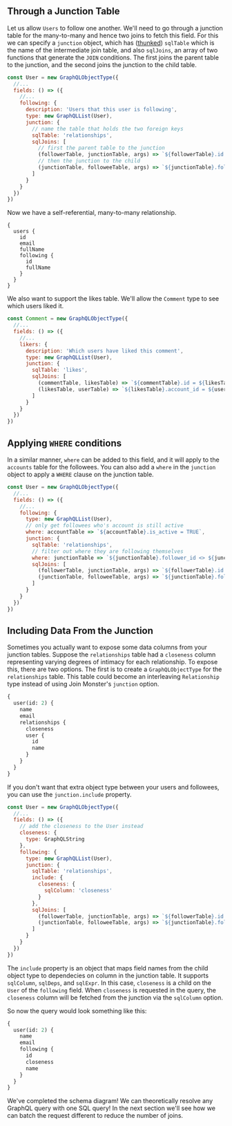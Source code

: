 ## Through a Junction Table

Let us allow `Users` to follow one another. We'll need to go through a junction table for the many-to-many and hence two joins to fetch this field. For this we can specify a `junction` object, which has ([thunked](/API/#thunk)) `sqlTable` which is the name of the intermediate join table, and also `sqlJoins`, an array of two functions that generate the `JOIN` conditions. The first joins the parent table to the junction, and the second joins the junction to the child table.

```javascript
const User = new GraphQLObjectType({
  //...
  fields: () => ({
    //...
    following: {
      description: 'Users that this user is following',
      type: new GraphQLList(User),
      junction: {
        // name the table that holds the two foreign keys
        sqlTable: 'relationships',
        sqlJoins: [
          // first the parent table to the junction
          (followerTable, junctionTable, args) => `${followerTable}.id = ${junctionTable}.follower_id`,
          // then the junction to the child
          (junctionTable, followeeTable, args) => `${junctionTable}.followee_id = ${followeeTable}.id`
        ]
      }
    }
  })
})
```

Now we have a self-referential, many-to-many relationship.

```grapql
{
  users { 
    id
    email
    fullName
    following {
      id
      fullName
    }
  }
}
```

We also want to support the likes table. We'll allow the `Comment` type to see which users liked it.

```javascript
const Comment = new GraphQLObjectType({
  //...
  fields: () => ({
    //...
    likers: {
      description: 'Which users have liked this comment',
      type: new GraphQLList(User),
      junction: {
        sqlTable: 'likes',
        sqlJoins: [
          (commentTable, likesTable) => `${commentTable}.id = ${likesTable}.comment_id`,
          (likesTable, userTable) => `${likesTable}.account_id = ${userTable}.id`
        ]
      }
    }
  })
})
```

## Applying `WHERE` conditions

In a similar manner, `where` can be added to this field, and it will apply to the `accounts` table for the followees. You can also add a `where` in the `junction` object to apply a `WHERE` clause on the junction table.

```javascript
const User = new GraphQLObjectType({
  //...
  fields: () => ({
    //...
    following: {
      type: new GraphQLList(User),
      // only get followees who's account is still active
      where: accountTable => `${accountTable}.is_active = TRUE`,
      junction: {
        sqlTable: 'relationships',
        // filter out where they are following themselves
        where: junctionTable => `${junctionTable}.follower_id <> ${junctionTable}.followee_id`
        sqlJoins: [
          (followerTable, junctionTable, args) => `${followerTable}.id = ${junctionTable}.follower_id`,
          (junctionTable, followeeTable, args) => `${junctionTable}.followee_id = ${followeeTable}.id`
        ]
      }
    }
  })
})
```

## Including Data From the Junction

Sometimes you actually want to expose some data columns from your junction tables.
Suppose the `relationships` table had a `closeness` column representing varying degrees of intimacy for each relationship.
To expose this, there are two options.
The first is to create a `GraphQLObjectType` for the `relationships` table.
This table could become an interleaving `Relationship` type instead of using Join Monster's `junction` option.

```graphql
{
  user(id: 2) {
    name
    email
    relationships {
      closeness
      user {
        id
        name
      }
    }
  }
}
```

If you don't want that extra object type between your users and followees, you can use the `junction.include` property.

```js
const User = new GraphQLObjectType({
  //...
  fields: () => ({
    // add the closeness to the User instead
    closeness: {
      type: GraphQLString
    },
    following: {
      type: new GraphQLList(User),
      junction: {
        sqlTable: 'relationships',
        include: {
          closeness: {
            sqlColumn: 'closeness'
          }
        },
        sqlJoins: [
          (followerTable, junctionTable, args) => `${followerTable}.id = ${junctionTable}.follower_id`,
          (junctionTable, followeeTable, args) => `${junctionTable}.followee_id = ${followeeTable}.id`
        ]
      }
    }
  })
})
```

The `include` property is an object that maps field names from the child object type to dependecies on column in the junction table.
It supports `sqlColumn`, `sqlDeps`, and `sqlExpr`.
In this case, `closeness` is a child on the `User` of the `following` field.
When `closeness` is requested in the query, the `closeness` column will be fetched from the junction via the `sqlColumn` option.

So now the query would look something like this:

```graphql
{
  user(id: 2) {
    name
    email
    following {
      id
      closeness
      name
    }
  }
}
```

We've completed the schema diagram! We can theoretically resolve any GraphQL query with one SQL query! In the next section we'll see how we can batch the request different to reduce the number of joins.

